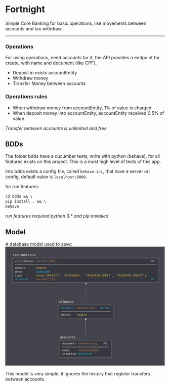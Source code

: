# Fortnight
Simple Core Banking for basic operations, like movements between accounts and tax withdraw
___

### Operations
For using operations, need accounts for it, the API provides a endpoint for create, with name and document (like CPF).

- Deposit in exists accountEntity
- Withdraw money
- Transfer Money between accounts

### Operations rules
- When withdraw money from accountEntity, 1% of value is charged
- When deposit money into accountEntity, accountEntity received 0.5% of value

*Transfer between accounts is unlimited and free*

## BDDs
The folder bdds have a cucumber tests, write with python (behave), for all features exists on this project.
This is a most high level of tests of this app.

Into bdds exists a config file, called `behave.ini`, that have a server url config, default value is `localhost:8080`.

for run features:
```shell
cd bdds && \ 
pip install . && \ 
behave
```
*run features required python 3.\* and pip installed*

## Model
A database model used to save:
![database model](diagram.jpeg)

This model is very simple, it ignores the history that register transfers between accounts.
